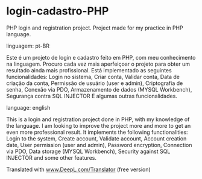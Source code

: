 # login-cadastro-PHP
PHP login and registration project. Project made for my practice in PHP language.


linguagem: pt-BR

Este é um projeto de login e cadastro feito em PHP, com meu conhecimento na linguagem. 
Procuro cada vez mais aperfeiçoar o projeto para obter um resultado ainda mais profissional.
Está implementado as seguintes funcionalidades:
Login no sistema,
Criar conta,
Validar conta,
Data de criação da conta,
Permissão de usuário (user e admin),
Criptografia de senha,
Conexão via PDO,
Armazenamento de dados (MYSQL Workbench),
Segurança contra SQL INJECTOR
E algumas outras funcionalidades.

language: english

This is a login and registration project done in PHP, with my knowledge of the language. 
I am looking to improve the project more and more to get an even more professional result.
It implements the following functionalities:
Login to the system,
Create account,
Validate account,
Account creation date,
User permission (user and admin),
Password encryption,
Connection via PDO,
Data storage (MYSQL Workbench),
Security against SQL INJECTOR
and some other features.

Translated with www.DeepL.com/Translator (free version)
